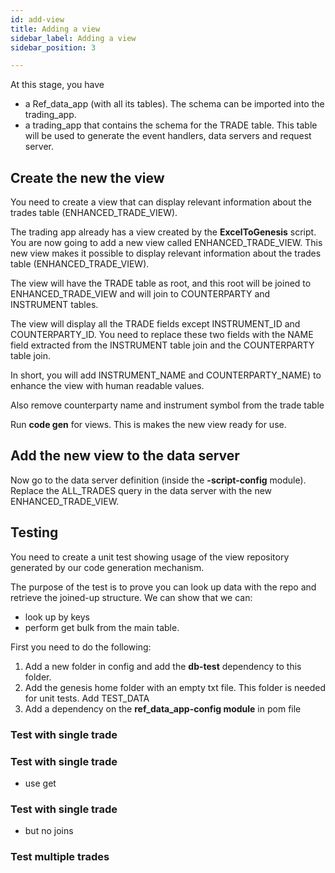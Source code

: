 ```yaml
---
id: add-view
title: Adding a view
sidebar_label: Adding a view
sidebar_position: 3

---
```

At this stage, you have

* a Ref_data_app (with all its tables). The schema can be imported into the trading_app.
* a trading_app that contains the schema for the TRADE table. This table will be used to generate the event handlers, data servers and request server.

## Create the new the view

You need to create a view that can display relevant information about the trades table (ENHANCED_TRADE_VIEW).

The trading app already has a view created by the **ExcelToGenesis** script. You are now going to add a new view called ENHANCED_TRADE_VIEW. This new view makes it possible to display relevant information about the trades table (ENHANCED_TRADE_VIEW).

The view will have the TRADE table as root, and this root will be joined to ENHANCED_TRADE_VIEW and will join to COUNTERPARTY and INSTRUMENT tables. 

The view will display all the TRADE fields except INSTRUMENT_ID and COUNTERPARTY_ID. You need to replace these two fields with the NAME field extracted from the INSTRUMENT table join and the COUNTERPARTY table join.

In short, you will add INSTRUMENT_NAME and COUNTERPARTY_NAME) to enhance the view with human readable values.

Also remove counterparty name and instrument symbol from the trade table

Run **code gen** for views. This is makes the new view ready for use.

## Add the new view to the data server

Now go to the data server definition (inside the **-script-config** module). Replace the ALL_TRADES query in the data server with the new ENHANCED_TRADE_VIEW.

## Testing

You need to create a unit test showing usage of the view repository generated by our code generation mechanism.

The purpose of the test is to prove you can look up data with the repo and retrieve the joined-up structure. We can show that we can:

* look up by keys
* perform get bulk from the main table.

First you need to do the following:

1. Add a new folder in config and add the **db-test** dependency to this folder.
2. Add the genesis home folder with an empty txt file. This folder is needed for unit tests.  Add TEST_DATA
3. Add a dependency on the **ref_data_app-config module** in pom file

### Test with single trade

### Test with single trade

* use get

### Test with single trade

* but no joins

### Test multiple trades